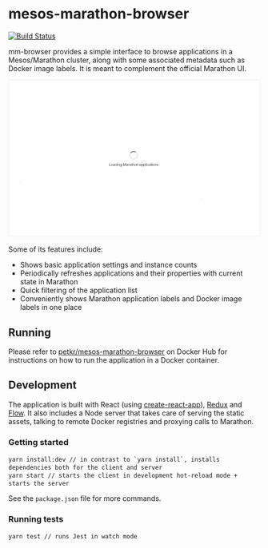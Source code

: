 # mesos-marathon-browser
[![Build Status](https://travis-ci.org/petr-k/mesos-marathon-browser.svg?branch=master)](https://travis-ci.org/petr-k/mesos-marathon-browser)

mm-browser provides a simple interface to browse applications in a Mesos/Marathon cluster, along with some associated metadata such as Docker image labels. It is meant to complement the official Marathon UI.

![mesos-marathon browser demo](mm-browser.gif)

Some of its features include:
* Shows basic application settings and instance counts
* Periodically refreshes applications and their properties with current state in Marathon
* Quick filtering of the application list
* Conveniently shows Marathon application labels and Docker image labels in one place

## Running
Please refer to [petkr/mesos-marathon-browser](https://hub.docker.com/r/petkr/mesos-marathon-browser/) on Docker Hub for instructions on how to run the application in a Docker container.

## Development

The application is built with React (using [create-react-app](https://github.com/facebookincubator/create-react-app)), [Redux](https://github.com/reactjs/redux) and [Flow](https://flow.org/). It also includes a Node server that takes care of serving the static assets, talking to remote Docker registries and proxying calls to Marathon.

### Getting started
```
yarn install:dev // in contrast to `yarn install`, installs dependencies both for the client and server
yarn start // starts the client in development hot-reload mode + starts the server
```

See the `package.json` file for more commands.

### Running tests
```
yarn test // runs Jest in watch mode
```
